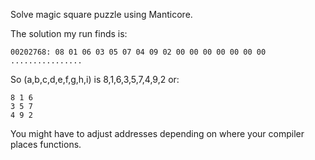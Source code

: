 Solve magic square puzzle using Manticore.

The solution my run finds is:

```
00202768: 08 01 06 03 05 07 04 09 02 00 00 00 00 00 00 00  ................
```

So (a,b,c,d,e,f,g,h,i) is 8,1,6,3,5,7,4,9,2 or:

```
8 1 6
3 5 7
4 9 2
```

You might have to adjust addresses depending on where your compiler places functions.